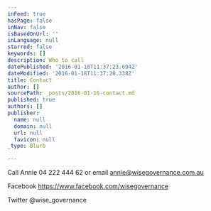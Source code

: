 ```yaml
---
inFeed: true
hasPage: false
inNav: false
isBasedOnUrl: ''
inLanguage: null
starred: false
keywords: []
description: Who to call
datePublished: '2016-01-18T11:37:23.694Z'
dateModified: '2016-01-18T11:37:20.338Z'
title: Contact
author: []
sourcePath: _posts/2016-01-16-contact.md
published: true
authors: []
publisher:
  name: null
  domain: null
  url: null
  favicon: null
_type: Blurb

---
```

Call Annie 04 222 444 62 or email annie@wisegovernance.com.au

Facebook https://www.facebook.com/wisegovernance

Twitter @wise\_governance
